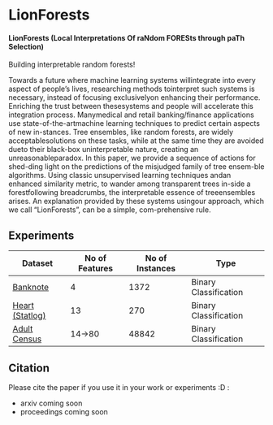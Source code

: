 # LionForests
<h4>LionForests (Local Interpretations Of raNdom FORESts through paTh Selection)</h4> 
Building interpretable random forests!

Towards a future where machine learning systems willintegrate into every aspect of people’s lives, researching methods tointerpret such systems is necessary, instead of focusing exclusivelyon enhancing their performance. Enriching the trust between thesesystems  and  people  will  accelerate  this  integration  process.  Manymedical and retail banking/finance applications use state-of-the-artmachine  learning  techniques  to  predict  certain  aspects  of  new  in-stances. Tree ensembles, like random forests, are widely acceptablesolutions on these tasks, while at the same time they are avoided dueto their black-box uninterpretable nature, creating an unreasonableparadox. In this paper, we provide a sequence of actions for shed-ding light on the predictions of the misjudged family of tree ensem-ble algorithms. Using classic unsupervised learning techniques andan enhanced similarity metric, to wander among transparent trees in-side a forestfollowing breadcrumbs, the interpretable essence of treeensembles arises. An explanation provided by these systems usingour approach, which we call “LionForests”, can be a simple, com-prehensive rule.

## Experiments
Dataset | No of Features | No of Instances | Type 
--- | --- | --- | ---
[Banknote](https://github.com/iamollas/LionLearn/blob/master/LionForests/LionForestsBanknoteExperiments.ipynb) | 4 | 1372 | Binary Classification
[Heart (Statlog)](https://github.com/iamollas/LionLearn/blob/master/LionForests/LionForestsHeartStatlogExperiments.ipynb) | 13 | 270 | Binary Classification
[Adult Census](https://github.com/iamollas/LionLearn/blob/master/LionForests/LionForestsAdultCencusExperiments.ipynb) | 14->80 | 48842 | Binary Classification

## Citation
Please cite the paper if you use it in your work or experiments :D :

- arxiv coming soon
- proceedings coming soon
